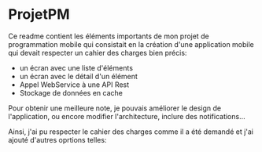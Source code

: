# ProjetPM

Ce readme contient les éléments importants de mon projet de programmation mobile qui consistait en la création d'une application mobile qui devait respecter un cahier des charges bien précis: 

- un écran avec une liste d'éléments
- un écran avec le détail d'un élément 
- Appel WebService à une API Rest
- Stockage de données en cache

Pour obtenir une meilleure note, je pouvais améliorer le design de l'application, ou encore modifier l'architecture, inclure des notifications...

Ainsi, j'ai pu respecter le cahier des charges comme il a été demandé et j'ai ajouté d'autres oprtions telles: 

